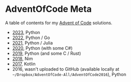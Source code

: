 AdventOfCode Meta
=================

A table of contents for my [Advent of Code](https://adventofcode.com/) solutions.

* [2023](https://github.com/jabbalaci/AdventOfCode2023), Python
* [2022](https://github.com/jabbalaci/AdventOfCode2022), Python / Go
* [2021](https://github.com/jabbalaci/AdventOfCode2021), Python / Julia
* [2020](https://github.com/jabbalaci/AdventOfCode2020), Python (with some C#)
* [2019](https://github.com/jabbalaci/AdventOfCode2019), Python (and some C / Rust)
* [2018](https://github.com/jabbalaci/AdventOfCode2018), Nim
* [2017](https://github.com/jabbalaci/aoc2017), Kotlin
* 2016, wasn't uploaded to GitHub (available locally at `~/Dropbox/AdventOfCode-All/AdventOfCode2016`), Python

